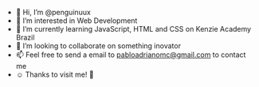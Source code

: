 - 👋 Hi, I’m @penguinuux
- 👀 I’m interested in Web Development
- 🌱 I’m currently learning JavaScript, HTML and CSS on Kenzie Academy Brazil
- 💞️ I’m looking to collaborate on something inovator
- 📫 Feel free to send a email to pabloadrianomc@gmail.com to contact me
- :relaxed: Thanks to visit me! :pray:

<!---
penguinuux/penguinuux is a ✨ special ✨ repository because its `README.md` (this file) appears on your GitHub profile.
You can click the Preview link to take a look at your changes.
--->

